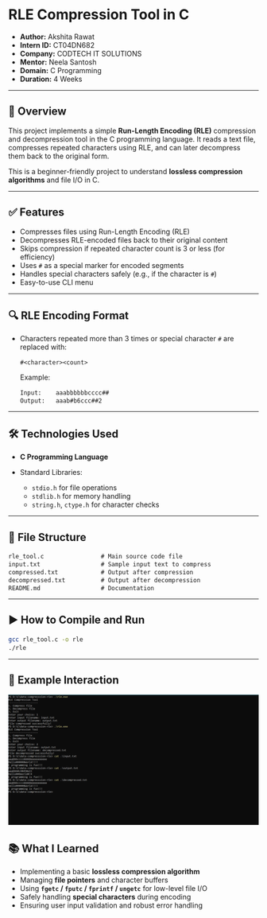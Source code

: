 # RLE Compression Tool in C

* **Author:** Akshita Rawat
* **Intern ID:** CT04DN682
* **Company:** CODTECH IT SOLUTIONS
* **Mentor:** Neela Santosh
* **Domain:** C Programming
* **Duration:** 4 Weeks

---

## 📌 Overview

This project implements a simple **Run-Length Encoding (RLE)** compression and decompression tool in the C programming language. It reads a text file, compresses repeated characters using RLE, and can later decompress them back to the original form.

This is a beginner-friendly project to understand **lossless compression algorithms** and file I/O in C.

---

## ✅ Features

* Compresses files using Run-Length Encoding (RLE)
* Decompresses RLE-encoded files back to their original content
* Skips compression if repeated character count is 3 or less (for efficiency)
* Uses `#` as a special marker for encoded segments
* Handles special characters safely (e.g., if the character is `#`)
* Easy-to-use CLI menu

---

## 🔍 RLE Encoding Format

* Characters repeated more than 3 times or special character `#` are replaced with:

  ```
  #<character><count>
  ```

  Example:

  ```
  Input:    aaabbbbbbcccc##
  Output:   aaab#b6ccc##2
  ```

---

## 🛠️ Technologies Used

* **C Programming Language**
* Standard Libraries:

  * `stdio.h` for file operations
  * `stdlib.h` for memory handling
  * `string.h`, `ctype.h` for character checks

---

## 📂 File Structure

```
rle_tool.c                # Main source code file
input.txt                 # Sample input text to compress
compressed.txt            # Output after compression
decompressed.txt          # Output after decompression
README.md                 # Documentation
```

---

## ▶️ How to Compile and Run

```bash
gcc rle_tool.c -o rle
./rle
```

---

## 🧪 Example Interaction
![output](./output.PNG)


## 📚 What I Learned

* Implementing a basic **lossless compression algorithm**
* Managing **file pointers** and character buffers
* Using **`fgetc` / `fputc` / `fprintf` / `ungetc`** for low-level file I/O
* Safely handling **special characters** during encoding
* Ensuring user input validation and robust error handling
